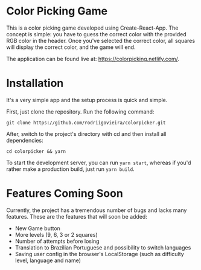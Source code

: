 # Color Picking Game

This is a color picking game developed using Create-React-App. The concept is simple: you have to guess the correct color with the provided RGB color in the header. Once you've selected the correct color, all squares will display the correct color, and the game will end.

The application can be found live at: https://colorpicking.netlify.com/.

# Installation

It's a very simple app and the setup process is quick and simple.

First, just clone the repository. Run the following command:

`
git clone https://github.com/rodriigovieira/colorpicker.git
`

After, switch to the project's directory with cd and then install all dependencies:

`
cd colorpicker && yarn
`

To start the development server, you can run `yarn start`, whereas if you'd rather make a production build, just run `yarn build`.

# Features Coming Soon

Currently, the project has a tremendous number of bugs and lacks many features. These are the features that will soon be added:

- New Game button
- More levels (9, 6, 3 or 2 squares)
- Number of attempts before losing
- Translation to Brazilian Portuguese and possibility to switch languages
- Saving user config in the browser's LocalStorage (such as difficulty level, language and name)

